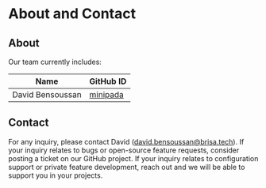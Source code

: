 # About and Contact

## About
Our team currently includes:

| Name             | GitHub ID                        |
| ---------------- | -------------------------------- |
| David Bensoussan | [minipada](github.com/minipada/) |


## Contact

For any inquiry, please contact David ([david.bensoussan@brisa.tech](david.bensoussan@brisa.tech)). If your inquiry relates to bugs or open-source feature requests, consider posting a ticket on our GitHub project. If your inquiry relates to configuration support or private feature development, reach out and we will be able to support you in your projects.
